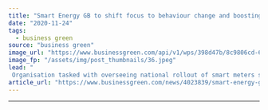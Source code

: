 ```yaml
---
title: "Smart Energy GB to shift focus to behaviour change and boosting smart meter demand"
date: "2020-11-24"
tags: 
  - business green
source: "business green"
image_url: "https://www.businessgreen.com/api/v1/wps/398d47b/8c9806cd-6db3-4cab-a626-031997262651/7/smart-meter-generic-185x114.jpeg"
image_fp: "/assets/img/post_thumbnails/36.jpeg"
lead: "
 Organisation tasked with overseeing national rollout of smart meters set to shift its focus from awareness building to driving demand for the devices and encouraging pro-environmental behaviours ..."
article_url: "https://www.businessgreen.com/news/4023839/smart-energy-gb-shift-focus-behaviour-change-boosting-smart-meter-demand"
---
```


---
